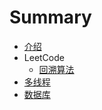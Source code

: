 # Summary

* [介绍](README.md)
* LeetCode
    * [回溯算法](chapter/leetcode/backtracking.md)
* [多线程](chapter/thread.md)
* [数据库](chapter/database.md)

